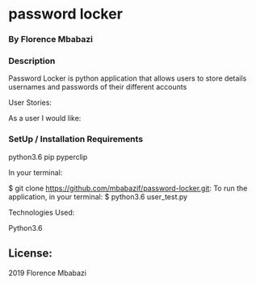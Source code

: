 # password locker

### By Florence Mbabazi

### Description

Password Locker is python application that allows users to store details usernames and passwords of their different accounts

User Stories:

As a user I would like:

### SetUp / Installation Requirements

python3.6
pip
pyperclip

In your terminal:

$ git clone https://github.com/mbabazif/password-locker.git:
To run the application, in your terminal:
$ python3.6 user_test.py

Technologies Used:

Python3.6

## License:

2019 Florence Mbabazi

